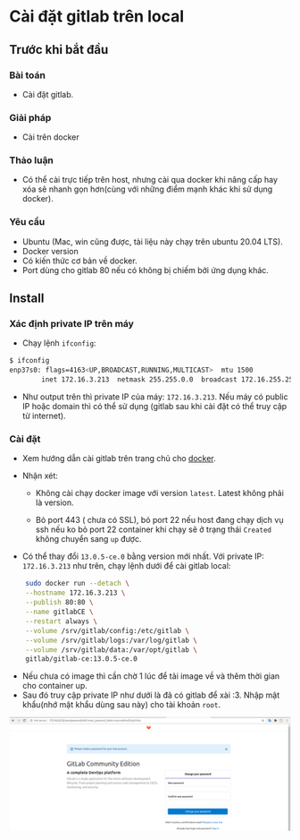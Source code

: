 # Cài đặt gitlab trên local

## Trước khi bắt đầu

### Bài toán

- Cài đặt gitlab.

### Giải pháp

- Cài trên docker

### Thảo luận

- Có thể cài trực tiếp trên host, nhưng cài qua docker khi nâng cấp hay xóa sẽ nhanh gọn hơn(cùng với những điểm mạnh khác khi sử dụng docker).

### Yêu cầu

- Ubuntu (Mac, win cũng được, tài liệu này chạy trên ubuntu 20.04 LTS).
- Docker version
- Có kiến thức cơ bản về docker.
- Port dùng cho gitlab 80 nếu có không bị chiếm bởi ứng dụng khác.

## Install

### Xác định private IP trên máy

- Chạy lệnh `ifconfig`:

```sh linenums="1"
$ ifconfig
enp37s0: flags=4163<UP,BROADCAST,RUNNING,MULTICAST>  mtu 1500
        inet 172.16.3.213  netmask 255.255.0.0  broadcast 172.16.255.255
```

- Như output trên thì private IP của máy: `172.16.3.213`. Nếu máy có public IP hoặc domain thì có thể sử dụng (gitlab sau khi cài đặt có thể truy cập từ internet).

### Cài đặt

- Xem hướng dẫn cài gitlab trên trang chủ cho [docker](https://docs.gitlab.com/omnibus/docker/).

- Nhận xét:

  - Không cài chạy docker image với version `latest`. Latest không phải là version.

  - Bỏ port 443 ( chưa có SSL), bỏ port 22 nếu host đang chạy dịch vụ ssh nếu ko bỏ port 22 container khi chạy sẽ ở trạng thái `Created` không chuyển sang `up` được.

- Có thể thay đổi `13.0.5-ce.0` bằng version mới nhất. Với private IP: `172.16.3.213` như trên, chạy lệnh dưới để cài gitlab local:

```sh linenums="1"
    sudo docker run --detach \
    --hostname 172.16.3.213 \
    --publish 80:80 \
    --name gitlabCE \
    --restart always \
    --volume /srv/gitlab/config:/etc/gitlab \
    --volume /srv/gitlab/logs:/var/log/gitlab \
    --volume /srv/gitlab/data:/var/opt/gitlab \
    gitlab/gitlab-ce:13.0.5-ce.0
```

- Nếu chưa có image thì cần chờ 1 lúc để tải image về và thêm thời gian cho container up.
- Sau đó truy cập private IP như dưới là đã có gitlab để xài :3. Nhập mật khẩu(nhớ mật khẩu dùng sau này) cho tài khoản `root`.

![reset-password-screen](../../images/20200717-gitlab-reset-password-screen.png)
